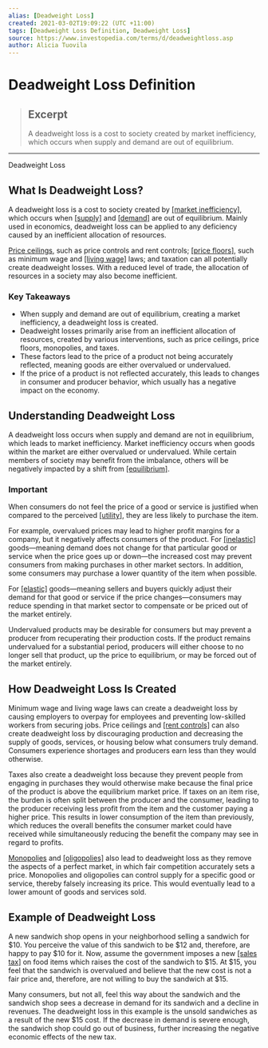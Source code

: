 ```yaml
---
alias: [Deadweight Loss]
created: 2021-03-02T19:09:22 (UTC +11:00)
tags: [Deadweight Loss Definition, Deadweight Loss]
source: https://www.investopedia.com/terms/d/deadweightloss.asp
author: Alicia Tuovila
---
```


# Deadweight Loss Definition

> ## Excerpt
> A deadweight loss is a cost to society created by market inefficiency, which occurs when supply and demand are out of equilibrium.

---

Deadweight Loss
## What Is Deadweight Loss?

A deadweight loss is a cost to society created by [[market inefficiency]](https://www.investopedia.com/terms/i/inefficientmarket.asp), which occurs when [[supply]](https://www.investopedia.com/terms/s/supply.asp) and [[demand]](https://www.investopedia.com/terms/d/demand.asp) are out of equilibrium. Mainly used in economics, deadweight loss can be applied to any deficiency caused by an inefficient allocation of resources.

[Price ceilings](https://www.investopedia.com/terms/p/price-ceiling.asp), such as price controls and rent controls; [[price floors]](https://www.investopedia.com/terms/f/floor.asp), such as minimum wage and [[living wage]](https://www.investopedia.com/terms/l/living_wage.asp) laws; and taxation can all potentially create deadweight losses. With a reduced level of trade, the allocation of resources in a society may also become inefficient.

### Key Takeaways

-   When supply and demand are out of equilibrium, creating a market inefficiency, a deadweight loss is created.
-   Deadweight losses primarily arise from an inefficient allocation of resources, created by various interventions, such as price ceilings, price floors, monopolies, and taxes.
-   These factors lead to the price of a product not being accurately reflected, meaning goods are either overvalued or undervalued.
-   If the price of a product is not reflected accurately, this leads to changes in consumer and producer behavior, which usually has a negative impact on the economy.

## Understanding Deadweight Loss

A deadweight loss occurs when supply and demand are not in equilibrium, which leads to market inefficiency. Market inefficiency occurs when goods within the market are either overvalued or undervalued. While certain members of society may benefit from the imbalance, others will be negatively impacted by a shift from [[equilibrium]](https://www.investopedia.com/terms/e/equilibrium.asp).

### Important

When consumers do not feel the price of a good or service is justified when compared to the perceived [[utility]](https://www.investopedia.com/terms/u/utility.asp), they are less likely to purchase the item.

For example, overvalued prices may lead to higher profit margins for a company, but it negatively affects consumers of the product. For [[inelastic]](https://www.investopedia.com/terms/e/inelastic.asp) goods—meaning demand does not change for that particular good or service when the price goes up or down—the increased cost may prevent consumers from making purchases in other market sectors. In addition, some consumers may purchase a lower quantity of the item when possible.

For [[elastic]](https://www.investopedia.com/terms/e/elasticity.asp) goods—meaning sellers and buyers quickly adjust their demand for that good or service if the price changes—consumers may reduce spending in that market sector to compensate or be priced out of the market entirely.

Undervalued products may be desirable for consumers but may prevent a producer from recuperating their production costs. If the product remains undervalued for a substantial period, producers will either choose to no longer sell that product, up the price to equilibrium, or may be forced out of the market entirely.

## How Deadweight Loss Is Created

Minimum wage and living wage laws can create a deadweight loss by causing employers to overpay for employees and preventing low-skilled workers from securing jobs. Price ceilings and [[rent controls]](https://www.investopedia.com/terms/r/rent-control.asp) can also create deadweight loss by discouraging production and decreasing the supply of goods, services, or housing below what consumers truly demand. Consumers experience shortages and producers earn less than they would otherwise.

Taxes also create a deadweight loss because they prevent people from engaging in purchases they would otherwise make because the final price of the product is above the equilibrium market price. If taxes on an item rise, the burden is often split between the producer and the consumer, leading to the producer receiving less profit from the item and the customer paying a higher price. This results in lower consumption of the item than previously, which reduces the overall benefits the consumer market could have received while simultaneously reducing the benefit the company may see in regard to profits.

[Monopolies](https://www.investopedia.com/terms/m/monopoly.asp) and [[oligopolies]](https://www.investopedia.com/terms/o/oligopoly.asp) also lead to deadweight loss as they remove the aspects of a perfect market, in which fair competition accurately sets a price. Monopolies and oligopolies can control supply for a specific good or service, thereby falsely increasing its price. This would eventually lead to a lower amount of goods and services sold.

## Example of Deadweight Loss

A new sandwich shop opens in your neighborhood selling a sandwich for $10. You perceive the value of this sandwich to be $12 and, therefore, are happy to pay $10 for it. Now, assume the government imposes a new [[sales tax]](https://www.investopedia.com/terms/s/salestax.asp) on food items which raises the cost of the sandwich to $15. At $15, you feel that the sandwich is overvalued and believe that the new cost is not a fair price and, therefore, are not willing to buy the sandwich at $15.

Many consumers, but not all, feel this way about the sandwich and the sandwich shop sees a decrease in demand for its sandwich and a decline in revenues. The deadweight loss in this example is the unsold sandwiches as a result of the new $15 cost. If the decrease in demand is severe enough, the sandwich shop could go out of business, further increasing the negative economic effects of the new tax.
